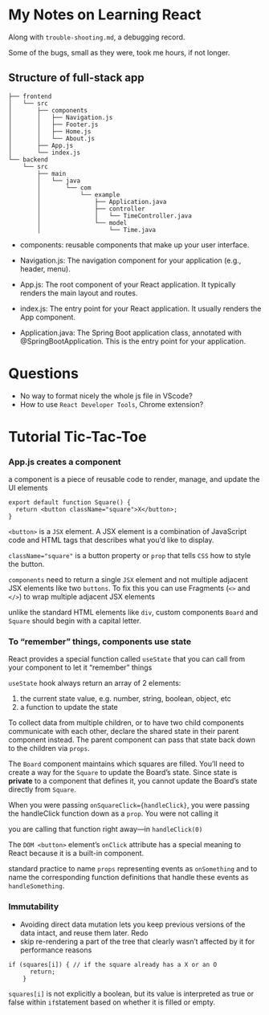 # My Notes on Learning React
Along with `trouble-shooting.md`, a debugging record. 

Some of the bugs, small as they were, took me hours, if not longer.
## Structure of full-stack app
```
├── frontend  
│   └── src  
│       ├── components  
│       │   ├── Navigation.js  
│       │   ├── Footer.js  
│       │   ├── Home.js  
│       │   └── About.js  
│       ├── App.js  
│       └── index.js  
└── backend
    └── src
        ├── main
        │   └── java
        │       └── com
        │           └── example
        │               ├── Application.java
        │               ├── controller
        │               │   └── TimeController.java
        │               └── model
        │                   └── Time.java
```
- components: reusable components that make up your user interface.
- Navigation.js: The navigation component for your application (e.g., header, menu).
- App.js: The root component of your React application. It typically renders the main layout and routes.
- index.js: The entry point for your React application. It usually renders the App component.

- Application.java: The Spring Boot application class, annotated with @SpringBootApplication. This is the entry point for your application.
# Questions
- No way to format nicely the whole js file in VScode? 
- How to use `React Developer Tools`, Chrome extension? 
# Tutorial Tic-Tac-Toe
### App.js creates a component
a component is a piece of reusable code to render, manage, and update the UI elements
```
export default function Square() {
  return <button className="square">X</button>;
}
```
`<button>` is a `JSX` element. A JSX element is a combination of JavaScript code and HTML tags that describes what you’d like to display. 

`className="square"` is a button property or `prop` that tells `CSS` how to style the button.

`components` need to return a single `JSX` element and not multiple adjacent JSX elements like two `buttons`. To fix this you can use Fragments (`<>` and `</>`) to wrap multiple adjacent JSX elements

unlike the standard HTML elements like `div`, custom components `Board` and `Square` should begin with a capital letter.
### To “remember” things, components use state
React provides a special function called `useState` that you can call from your component to let it “remember” things

`useState` hook always return an array of 2 elements:
1) the current state value, e.g. number, string, boolean, object, etc
2) a function to update the state

To collect data from multiple children, or to have two child components communicate with each other, declare the shared state in their parent component instead. The parent component can pass that state back down to the children via `props`.

The `Board` component maintains which squares are filled. You’ll need to create a way for the `Square` to update the Board’s state. Since state is __private__ to a component that defines it, you cannot update the Board’s state directly from `Square`.

When you were passing `onSquareClick={handleClick}`, you were passing the handleClick function down as a `prop`. You were not calling it

you are calling that function right away—in `handleClick(0)`

The `DOM <button>` element’s `onClick` attribute has a special meaning to React because it is a built-in component.

standard practice to name `props` representing events as `onSomething` and to name the corresponding function definitions that handle these events as `handleSomething`.
### Immutability
- Avoiding direct data mutation lets you keep previous versions of the data intact, and reuse them later. Redo
- skip re-rendering a part of the tree that clearly wasn’t affected by it for performance reasons

```
if (squares[i]) { // if the square already has a X or an O 
      return;
    }
```
`squares[i]` is not explicitly a boolean, but its value is interpreted as true or false within `if`statement based on whether it is filled or empty.